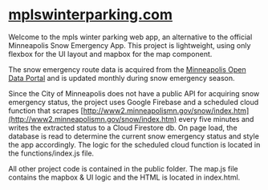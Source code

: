 # [mplswinterparking.com](mplswinterparking.com)

Welcome to the mpls winter parking web app, an alternative to the official Minneapolis Snow Emergency App. This project is lightweight, using only flexbox for the UI layout and mapbox for the map component. 

The snow emergency route data is acquired from the [Minneapolis Open Data Portal](https://opendata.minneapolismn.gov/datasets/snow-emergency-routes) and is updated monthly during snow emergency season.

Since the City of Minneapolis does not have a public API for acquiring snow emergency status, the project uses Google Firebase and a scheduled cloud function that scrapes [http://www2.minneapolismn.gov/snow/index.htm](http://www2.minneapolismn.gov/snow/index.htm) every five minutes and writes the extracted status to a Cloud Firestore db. On page load, the database is read to determine the current snow emergency status and style the app accordingly. The logic for the scheduled cloud function is located in the functions/index.js file.

All other project code is contained in the public folder. The map.js file contains the mapbox & UI logic and the HTML is located in index.html.
